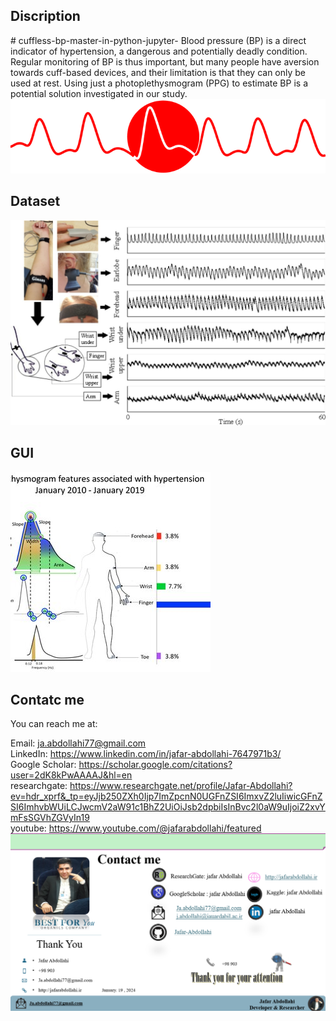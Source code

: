 <h2> Discription </h2>
# cuffless-bp-master-in-python-jupyter-
Blood pressure (BP) is a direct indicator of hypertension, a dangerous and potentially deadly condition. Regular monitoring of BP is thus important, but many people have aversion towards cuff-based devices, and their limitation is that they can only be used at rest. Using just a photoplethysmogram (PPG) to estimate BP is a potential solution investigated in our study.

<img src="https://github.com/Jafar-Abdollahi/cuffless-bp-master-in-python-jupyter-/blob/main/featured_hu54d8b31ef28d7bddf716146b3a45d2d6_25056_720x0_resize_lanczos_2.png"> 

<h2> Dataset </h2>
<img src="https://github.com/Jafar-Abdollahi/cuffless-bp-master-in-python-jupyter-/blob/main/fphys-10-00732-g001.jpg"> 
 

<h2> GUI </h2>
<img src="https://github.com/Jafar-Abdollahi/cuffless-bp-master-in-python-jupyter-/blob/main/Photoplethysmogram-features-and-measurement-sites-of-single-source-photoplethysmography_Q320.jpg"> 

    
<h2> Contatc me </h2>
You can reach me at:

Email: ja.abdollahi77@gmail.com
<br>
LinkedIn: https://www.linkedin.com/in/jafar-abdollahi-7647971b3/
<br>
Google Scholar: https://scholar.google.com/citations?user=2dK8kPwAAAAJ&hl=en
<br>
researchgate: https://www.researchgate.net/profile/Jafar-Abdollahi?ev=hdr_xprf&_tp=eyJjb250ZXh0Ijp7ImZpcnN0UGFnZSI6ImxvZ2luIiwicGFnZSI6ImhvbWUiLCJwcmV2aW91c1BhZ2UiOiJsb2dpbiIsInBvc2l0aW9uIjoiZ2xvYmFsSGVhZGVyIn19
<br>
youtube: https://www.youtube.com/@jafarabdollahi/featured
<br>
<img src="https://github.com/Jafar-Abdollahi/cuffless-bp-master-in-python-jupyter-/blob/main/2024-07-07_19-45-22.png"> 
